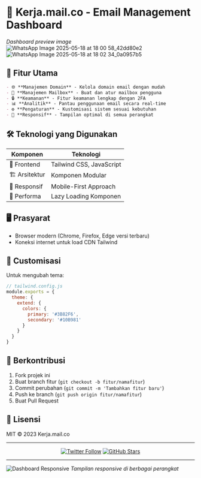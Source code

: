 # 📧 Kerja.mail.co - Email Management Dashboard

 *Dashboard preview image*
![WhatsApp Image 2025-05-18 at 18 00 58_42dd80e2](https://github.com/user-attachments/assets/dc60f51a-9319-45d8-9de3-3d214407e858)
![WhatsApp Image 2025-05-18 at 18 02 34_0a0957b5](https://github.com/user-attachments/assets/73d46d8f-f9e4-4334-b639-8a93e299762c)


## 🚀 Fitur Utama

```markdown
- 🌐 **Manajemen Domain** - Kelola domain email dengan mudah
- 📧 **Manajemen Mailbox** - Buat dan atur mailbox pengguna
- 🔒 **Keamanan** - Fitur keamanan lengkap dengan 2FA
- 📊 **Analitik** - Pantau penggunaan email secara real-time
- ⚙️ **Pengaturan** - Kustomisasi sistem sesuai kebutuhan
- 📱 **Responsif** - Tampilan optimal di semua perangkat
```

## 🛠 Teknologi yang Digunakan

<div align="center">
  
| Komponen       | Teknologi                     |
|----------------|-------------------------------|
| 🎨 Frontend    | Tailwind CSS, JavaScript      |
| 🏗️ Arsitektur  | Komponen Modular              |
| 📱 Responsif   | Mobile-First Approach         |
| 🚀 Performa    | Lazy Loading Komponen         |

</div>

## 🖥️ Prasyarat

- Browser modern (Chrome, Firefox, Edge versi terbaru)
- Koneksi internet untuk load CDN Tailwind


## 🎨 Customisasi

Untuk mengubah tema:
```javascript
// tailwind.config.js
module.exports = {
  theme: {
    extend: {
      colors: {
        primary: '#3B82F6',
        secondary: '#10B981'
      }
    }
  }
}
```

## 🤝 Berkontribusi

1. Fork projek ini
2. Buat branch fitur (`git checkout -b fitur/namafitur`)
3. Commit perubahan (`git commit -m 'Tambahkan fitur baru'`)
4. Push ke branch (`git push origin fitur/namafitur`)
5. Buat Pull Request

## 📜 Lisensi

MIT © 2023 Kerja.mail.co

---

<div align="center">
  
[![Twitter Follow](https://img.shields.io/twitter/follow/kerjamaillco?style=social)](https://twitter.com/kerjamaillco)
[![GitHub Stars](https://img.shields.io/github/stars/username/kerja-mail-dashboard?style=social)](https://github.com/username/kerja-mail-dashboard)

</div>



---



![Dashboard Responsive](responsive-showcase.gif) *Tampilan responsive di berbagai perangkat*
